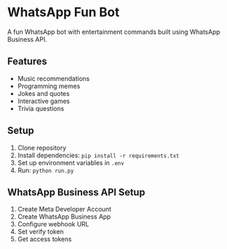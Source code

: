 # WhatsApp Fun Bot

A fun WhatsApp bot with entertainment commands built using WhatsApp Business API.

## Features
- Music recommendations
- Programming memes
- Jokes and quotes
- Interactive games
- Trivia questions

## Setup
1. Clone repository
2. Install dependencies: `pip install -r requirements.txt`
3. Set up environment variables in `.env`
4. Run: `python run.py`

## WhatsApp Business API Setup
1. Create Meta Developer Account
2. Create WhatsApp Business App
3. Configure webhook URL
4. Set verify token
5. Get access tokens
